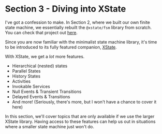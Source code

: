 # Section 3 - Diving into XState

I've got a confession to make. In Section 2, where we built our own finite state machine, we essentially rebuilt the `@xstate/fsm` library from scratch. You can check that project out [here](https://github.com/davidkpiano/xstate/tree/master/packages/xstate-fsm).

Since you are now familiar with the minimalist state machine library, it's time to be introduced to its fully featured companion, [XState](https://xstate.js.org).

With XState, we get a _lot_ more features.

- Hierarchical (nested) states
- Parallel States
- History States
- Activities
- Invokable Services
- Null Events & Transient Transitions
- Delayed Events & Transitions
- And more! (Seriously, there's more, but I won't have a chance to cover it here)

In this section, we'll cover topics that are only available if we use the larger XState library. Having access to these features can help us out in situations where a smaller state machine just won't do.
